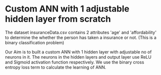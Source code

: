 # Custom ANN with 1 adjustable hidden layer from scratch

The dataset insuranceData.csv contains 2 attributes 'age' and 'affordability' to determine the whether the person has taken a insurance or not. (This is a binary classification problem)

Our Aim is to built a custom ANN with 1 hidden layer with adjustable no of neurons in it. The neurons in the hidden layers and output layer use ReLU and Sigmoid activation function respectively.
We use the binary cross entropy loss term to calculate the learning of ANN.
